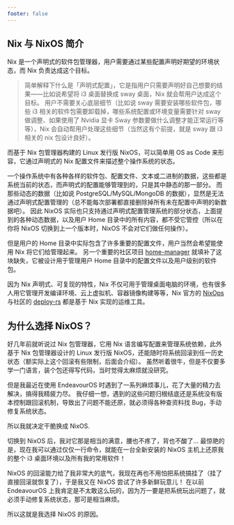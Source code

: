 ```yaml
---
footer: false
---
```


## Nix 与 NixOS 简介

Nix 是一个声明式的软件包管理器，用户需要通过某些配置声明好期望的环境状态，而 Nix 负责达成这个目标。

> 简单解释下什么是「声明式配置」，它是指用户只需要声明好自己想要的结果——比如说希望将 i3 桌面替换成 sway 桌面，Nix 就会帮用户达成这个目标。
> 用户不需要关心底层细节（比如说 sway 需要安装哪些软件包，哪些 i3 相关的软件包需要卸载掉，哪些系统配置或环境变量需要针对 sway 做调整、如果使用了 Nvidia 显卡 Sway 参数要做什么调整才能正常运行等等），Nix 会自动帮用户处理这些细节（当然这有个前提，就是 sway 跟 i3 相关的 nix 包设计良好）。

而基于 Nix 包管理器构建的 Linux 发行版 NixOS，可以简单用 OS as Code 来形容，它通过声明式的 Nix 配置文件来描述整个操作系统的状态。

一个操作系统中有各种各样的软件包、配置文件、文本或二进制的数据，这些都是系统当前的状态，而声明式的配置能够管理到的，只是其中静态的那一部分。
而那些动态的数据（比如说 PostgreSQL/MySQL/MongoDB 的数据），显然是无法通过声明式配置管理的（总不能每次部署都直接删除掉所有未在配置中声明的新数据吧）。
因此 NixOS 实际也只支持通过声明式配置管理系统的部分状态，上面提到的各种动态数据，以及用户 Home 目录中的所有内容，都不受它管控（所以在你将 NixOS 切换到上一个版本时，NixOS 不会对它们做任何操作）。

但是用户的 Home 目录中实际包含了许多重要的配置文件，用户当然会希望能使用 Nix 将它们给管理起来。
另一个重要的社区项目 [home-manager](https://github.com/nix-community/home-manager) 就填补了这块缺失，它被设计用于管理用户 Home 目录中的配置文件以及用户级别的软件包。

因为 Nix 声明式、可复现的特性，Nix 不仅可用于管理桌面电脑的环境，也有很多人用它管理开发编译环境、云上虚拟机、容器镜像构建等等，Nix 官方的 [NixOps](https://github.com/NixOS/nixops) 与社区的 [deploy-rs](https://github.com/serokell/deploy-rs) 都是基于 Nix 实现的运维工具。



## 为什么选择 NixOS？

好几年前就听说过 Nix 包管理器，它用 Nix 语言编写配置来管理系统依赖，此外基于 Nix 包管理器设计的 Linux 发行版 NixOS，还能随时将系统回滚到任一历史状态（额实际上这个回滚有些限制，后面会介绍）。 虽然听着很牛，但是不仅要多学一门语言，装个包还得写代码，当时觉得太麻烦就没研究。

但是我最近在使用 EndeavourOS 时遇到了一系列麻烦事儿，花了大量的精力去解决，搞得我精疲力尽。
我仔细一想，遇到的这些问题归根结底还是系统没有版本控制跟回滚机制，导致出了问题不能还原，就必须得各种查资料找 Bug，手动修复系统状态。

所以我就决定干脆换成 NixOS.

切换到 NixOS 后，我对它那是相当的满意，腰也不疼了，背也不酸了...
最惊艳的是，现在我可以通过仅仅一行命令，就能在一台全新安装的 NixOS 主机上还原我的整个 i3 桌面环境以及所有我的常用软件！

NixOS 的回滚能力给了我非常大的底气，我现在再也不用怕把系统搞挂了（挂了直接回滚就恢复了），于是我又在 NixOS 尝试了许多新鲜玩意儿！
在以前 EndeavourOS 上我肯定是不太敢这么玩的，因为万一要是把系统玩出问题了，就必须手动修复系统状态，那可是相当麻烦。

所以这就是我选择 NixOS 的原因。
